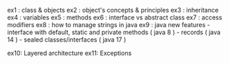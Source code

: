 

ex1 : class & objects
ex2 : object's concepts & principles
ex3 : inheritance
ex4 : variables
ex5 : methods
ex6 : interface vs abstract class
ex7 : access modifiers
ex8 : how to manage strings in java
ex9 : java new features
        - interface with default, static and private methods ( java 8 )
        - records ( java 14 )
        - sealed classes/interfaces ( java 17 )
        
ex10: Layered architecture
ex11: Exceptions